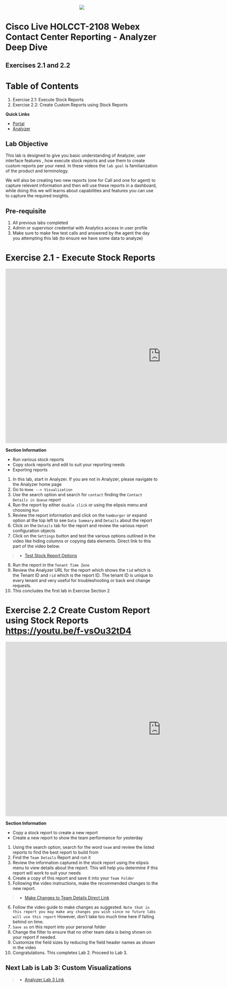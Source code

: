 
<p align="center">
  <img src="https://ayankovs-ccp-s3.s3.eu-west-3.amazonaws.com/CiscoLiveLogo.jpg">
</p>

# Cisco Live HOLCCT-2108 Webex Contact Center Reporting - Analyzer Deep Dive <br>
## Exercises 2.1 and 2.2

# Table of Contents
1. Exercise 2.1: Execute Stock Reports
2. Exercise 2.2: Create Custom Reports using Stock Reports

**Quick Links**

* <a href="https://portal.wxcc-us1.cisco.com/portal" target="_blank">Portal</a>
* <a href="https://analyzer.wxcc-us1.cisco.com/analyzer/home" target="_blank">Analyzer</a>

## Lab Objective

This lab is designed to give you basic understanding of Analyzer, user interface features , how execute stock reports and use them to create custom reports per your need. In these videos the `lab goal` is familiarization of the product and terminology. 

We will also be creating two new reports (one for Call and one for agent) to capture relevent information and then will use these reports in a dashboard, while doing this we will learns about capabilities and features you can use to capture the required insights.

## Pre-requisite

1. All previous labs completed
2. Admin or supervisor credential with Analytics access in user profile
3. Make sure to make few test calls and answered by the agent the day you attempting this lab (to ensure we have some data to analyze)




# Exercise 2.1 - Execute Stock Reports

<iframe width="1024" height="576" src="https://youtube.com/embed/aCGxNPmWvPw?rel=0" title="Exercise 2.1 Execute Stock Reports" frameborder="0" allow="accelerometer; autoplay; clipboard-write; encrypted-media; gyroscope; picture-in-picture" allowfullscreen></iframe>

**Section Information**
- Run various stock reports
- Copy stock reports and edit to suit your reporting needs
- Exporting reports

1. In this lab, start in Analyzer.  If you are not in Analyzer, please navigate to the Analyzer home page
2. Go to `Home --> Visualization`
3. Use the search option and search for `contact` finding the `Contact Details in Queue` report
4. Run the report by either `double click` or using the elipsis menu and choosing `Run`
5. Review the report information and click on the `hamburger` or expand option at the top left to see `Data Summary` and `Details` about the report
6. Click on the `Details` tab for the report and review the various report configuration objects
7. Click on the `Settings` button and test the various options outlined in the video like hiding columns or copying data elements.  Direct link to this part of the video below.
> * [Test Stock Report Options](https://www.youtube.com/embed/aCGxNPmWvPw?start=139)
8. Run the report in the `Tenant Time Zone`
9. Review the Analyzer URL for the report which shows the `tid` which is the Tenant ID and `rid` which is the report ID.  The tenant ID is unique to every tenant and very useful for troubleshooting or back end change requests.
10. This concludes the first lab in Exercise Section 2

# Exercise 2.2 Create Custom Report using Stock Reports  https://youtu.be/f-vsOu32tD4

<iframe width="1024" height="576" src="https://youtube.com/embed/f-vsOu32tD4?rel=0" title="Exercise 2.2 Create Custom Report using Stock Reports" frameborder="0" allow="accelerometer; autoplay; clipboard-write; encrypted-media; gyroscope; picture-in-picture" allowfullscreen></iframe>

**Section Information**
- Copy a stock report to create a new report
- Create a new report to show the team performance for yesterday

1. Using the search option, search for the word `team` and review the listed reports to find the best report to build from
2. Find the `Team Details` Report and run it
3. Review the information captured in the stock report using the elipsis menu to view details about the report.  This will help you determine if this report will work to suit your needs
4. Create a copy of this report and save it into your `Team Folder`
5. Following the video instructions, make the recommended changes to the new report.
> * [Make Changes to Team Details Direct Link](https://www.youtube.com/embed/aCGxNPmWvPw?start=180)
6. Follow the video guide to make changes as suggested. `Note that in this report you may make any changes you wish since no future labs will use this report`  However, don't take too much time here if falling behind on time.
7. `Save as` on this report into your personal folder
8. Change the filter to ensure that no other team data is being shown on your report if needed.  
9. Customize the field sizes by reducing the field header names as shown in the video
10. Congratulations.  This completes Lab 2.  Proceed to Lab 3.

## Next Lab is Lab 3: Custom Visualizations
> * [Analyzer Lab 3 Link](https://wxcctechsummit.github.io/holcct2108/livelabs/Lab3Analyzer.html)
